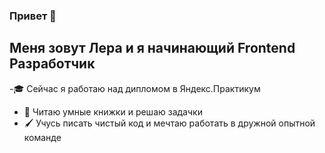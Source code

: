 ### Привет 👋


## Меня зовут Лера и я начинающий Frontend Разработчик

-🎓 Сейчас я работаю над дипломом в Яндекс.Практикум
- 📖 Читаю умные книжки и решаю задачки
- 🖌 Учусь писать чистый код и мечтаю работать в дружной опытной команде


